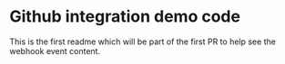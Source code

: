 # Github integration demo code

This is the first readme which will be part of the first PR to help see the
webhook event content.
